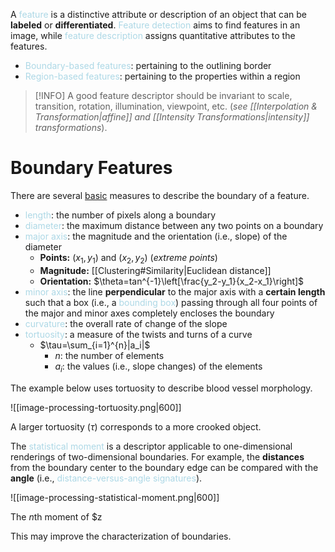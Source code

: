 A <span style = "color:lightblue">feature</span> is a distinctive attribute or description of an object that can be **labeled** or **differentiated**. <span style = "color:lightblue">Feature detection</span> aims to find features in an image, while <span style = "color:lightblue">feature description</span> assigns quantitative attributes to the features.
- <span style = "color:lightblue">Boundary-based features</span>: pertaining to the outlining border
- <span style = "color:lightblue">Region-based features</span>: pertaining to the properties within a region

> [!INFO]
> A good feature descriptor should be invariant to scale, transition, rotation, illumination, viewpoint, etc. (*see [[Interpolation & Transformation|affine]] and [[Intensity Transformations|intensity]] transformations*).


# Boundary Features
There are several <u>basic</u> measures to describe the boundary of a feature.
- <span style = "color:lightblue">length</span>: the number of pixels along a boundary
- <span style = "color:lightblue">diameter</span>: the maximum distance between any two points on a boundary
- <span style = "color:lightblue">major axis</span>: the magnitude and the orientation (i.e., slope) of the diameter
	- **Points:** $(x_1,y_1)$ and $(x_2,y_2)$ (*extreme points*)
	- **Magnitude:** [[Clustering#Similarity|Euclidean distance]]
	- **Orientation:** $\theta=tan^{-1}\left[\frac{y_2-y_1}{x_2-x_1}\right]$
- <span style = "color:lightblue">minor axis</span>: the line **perpendicular** to the major axis with a **certain length** such that a box (i.e., a <span style = "color:lightblue">bounding box</span>) passing through all four points of the major and minor axes completely encloses the boundary
- <span style = "color:lightblue">curvature</span>: the overall rate of change of the slope
- <span style = "color:lightblue">tortuosity</span>: a measure of the twists and turns of a curve
	- $\tau=\sum_{i=1}^{n}|a_i|$
		- $n$: the number of elements
		- $a_i$: the values (i.e., slope changes) of the elements

The example below uses tortuosity to describe blood vessel morphology.

![[image-processing-tortuosity.png|600]]

A larger tortuosity ($\tau$) corresponds to a more crooked object.

The <span style = "color:lightblue">statistical moment</span> is a descriptor applicable to one-dimensional renderings of two-dimensional boundaries. For example, the **distances** from the boundary center to the boundary edge can be compared with the **angle** (i.e., <span style = "color:lightblue">distance-versus-angle signatures</span>).

![[image-processing-statistical-moment.png|600]]

The $n$th moment of $z

This may improve the characterization of boundaries.

